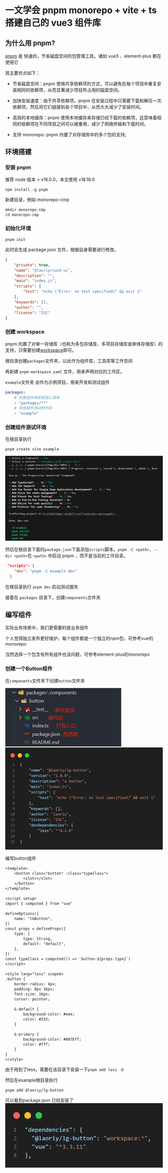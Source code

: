 # 一文学会 pnpm monorepo + vite + ts 搭建自己的 vue3 组件库

## 为什么用 pnpm?

[pnpm](https://pnpm.io/zh/ "pnpm") 是 快速的，节省磁盘空间的包管理工具。诸如 vue3 、element-plus 都在使用它

其主要优点如下：

-   节省磁盘空间：pnpm 使用共享依赖项的方式，可以避免在每个项目中重复安装相同的依赖项，从而显著减少项目所占用的磁盘空间。

-   加快安装速度：由于共享依赖项，pnpm 在安装过程中只需要下载和解压一次依赖项，然后将它们链接到各个项目中，从而大大减少了安装时间。
-   高效的本地缓存：pnpm 使用本地缓存来存储已经下载的依赖项，这意味着相同的依赖项在不同项目之间可以被重用，减少了网络传输和下载时间。

-   支持 monorepo: pnpm 内置了对存储库中的多个包的支持;

## 环境搭建

### 安装 pnpm

推荐 node 版本 > v16.0.0，本文使用 v18.18.0

```shell
npm install -g pnpm
```

新建目录，例如 monorepo-cmp

```shell
mkdir monorepo-cmp
cd monorepo-cmp
```

### 初始化环境

```shell
pnpm init
```

此时会生成 package.json 文件，根据自身需要进行修改。

```json
{
    "private": true,
    "name": "@laoriy/vue3-ui",
    "description": "",
    "main": "index.js",
    "scripts": {
        "test": "echo \"Error: no test specified\" && exit 1"
    },
    "keywords": [],
    "author": "",
    "license": "ISC"
}
```

### 创建 workspace

pnpm 内置了对单一存储库（也称为多包存储库、多项目存储库或单体存储库）的支持，只需要创建[workspace](https://pnpm.io/workspaces "workspace")即可。

根目录创建`packages`文件夹，以此作为组件库，工具库等工作空间

再新建 `pnpm-workspace.yaml` 文件，用来声明对应的工作区。

`example`文件夹 会作为示例项目，用来开发和测试组件

```yaml
packages:
    # 存放组件库和其他工具库
    - "packages/**"
    # 存放组件测试的代码
    - "example"
```

### 创建组件测试环境

在根目录执行

```shell
pnpm create vite example
```

![images](./images/微信图片_20240105232431.png)

然后在根目录下面的`package.json`下面添加`scripts`脚本。`pnpm -C <path>, --dir <path>`在 `<path>` 中启动 pnpm ，而不是当前的工作目录。

```json
 "scripts": {
    "dev": "pnpm -C example dev"
  }
```

在根目录执行 `pnpm dev` 启动测试服务

接着在 `packages` 目录下，创建`components`文件夹

## 编写组件

实际业务场景中，我们更需要的是业务组件

个人觉得独立发布更好维护，每个组件都是一个独立的npm包，可参考vue的monorepo

当然选择一个包含有所有组件也没问题，可参考element-plus的monorepo

### 创建一个Button组件

在`components`文件夹下创建`button`文件夹

![images](./images/微信图片_20240106224632.png)
![images](./images/code-button.png)

编写button组件

```vue
<template>
    <button class="button" :class="typeClass">
        <slot></slot>
    </button>
</template>

<script setup>
import { computed } from "vue"

defineOptions({
    name: "lGButton",
})
const props = defineProps({
    type: {
        type: String,
        default: "default",
    },
})
const typeClass = computed(() => `button-${props.type}`)
</script>

<style lang="less" scoped>
.button {
    border-radius: 4px;
    padding: 8px 16px;
    font-size: 16px;
    cursor: pointer;

    &-default {
        background-color: #eee;
        color: #333;
    }

    &-primary {
        background-color: #007bff;
        color: #fff;
    }
}
</style>
```

由于用到了less，需要在该目录下安装一下`pnpm add less -D`

然后在example根目录执行

```shell
pnpm add @laoriy/lg-button
```

可以看到package.json 已经安装了
![images](./images/code.png)

